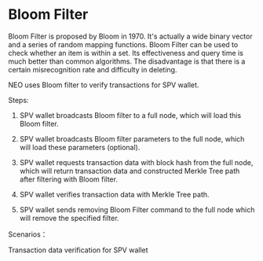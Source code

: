 # Bloom Filter

Bloom Filter is proposed by Bloom in 1970. It's actually a wide binary vector and a series of random mapping functions. Bloom Filter can be used to check whether an item is within a set. Its effectiveness and query time is much better than common algorithms. The disadvantage is that there is a certain misrecognition rate and difficulty in deleting.

NEO uses Bloom filter to verify transactions for SPV wallet.

Steps:

  1. SPV wallet broadcasts Bloom filter to a full node, which will load this Bloom filter.

  2. SPV wallet broadcasts Bloom filter parameters to the full node, which will load these parameters (optional).

  3. SPV wallet requests transaction data with block hash from the full node, which will return transaction data and constructed Merkle Tree path after filtering with Bloom filter.

  4. SPV wallet verifies transaction data with Merkle Tree path.

  5. SPV wallet sends removing Bloom Filter command to the full node which will remove the specified filter.

Scenarios：

Transaction data verification for SPV wallet
